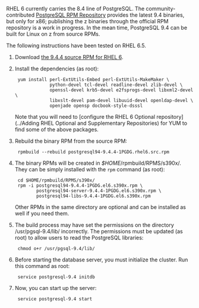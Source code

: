 RHEL 6 currently carries the 8.4 line of PostgreSQL. The community-contributed [PostgreSQL RPM Repository](http://yum.postgresql.org/) provides the latest 9.4 binaries, but only for x86; publishing the z binaries through the official RPM repository is a work in progress. In the mean time, PostgreSQL 9.4 can be built for Linux on z from source RPMs.

The following instructions have been tested on RHEL 6.5.

1. Download [the 9.4.4 source RPM for RHEL 6](http://yum.postgresql.org/srpms/9.4/redhat/rhel-6-x86_64/postgresql94-9.4.4-1PGDG.rhel6.src.rpm).

2. Install the dependencies (as root):

        yum install perl-ExtUtils-Embed perl-ExtUtils-MakeMaker \
                    python-devel tcl-devel readline-devel zlib-devel \
                    openssl-devel krb5-devel e2fsprogs-devel libxml2-devel \
                    libxslt-devel pam-devel libuuid-devel openldap-devel \
                    openjade opensp docbook-style-dsssl

   Note that you will need to [configure the RHEL 6 Optional repository](../Adding RHEL Optional and Supplementary Repositories) for YUM to find some of the above packages.

3. Rebuild the binary RPM from the source RPM:

        rpmbuild --rebuild postgresql94-9.4.4-1PGDG.rhel6.src.rpm

4. The binary RPMs will be created in _$HOME_/rpmbuild/RPMS/s390x/. They can be simply installed with the `rpm` command (as root):

        cd $HOME/rpmbuild/RPMS/s390x/
        rpm -i postgresql94-9.4.4-1PGDG.el6.s390x.rpm \
               postgresql94-server-9.4.4-1PGDG.el6.s390x.rpm \
               postgresql94-libs-9.4.4-1PGDG.el6.s390x.rpm

   Other RPMs in the same directory are optional and can be installed as well if you need them.

5. The build process may have set the permissions on the directory /usr/pgsql-9.4/lib/ incorrectly. The permissions must be updated (as root) to allow users to read the PostgreSQL libraries:

        chmod o+r /usr/pgsql-9.4/lib/

6. Before starting the database server, you must initialize the cluster. Run this command as root:

        service postgresql-9.4 initdb

7. Now, you can start up the server:

        service postgresql-9.4 start